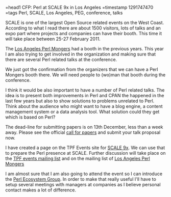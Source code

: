 =head1 CFP: Perl at SCALE 9x in Los Angeles
=timestamp 1291747470
=tags Perl, SCALE, Los Angeles, PEG, conference, talks

SCALE is one of the largest Open Source related events on the West Coast. According to what I read there are 
about 1500 visitors, lots of talks and an expo part where projects and companies can have their booth. 
This time it will take place between 25-27 February 2011.

The <a href="http://losangeles.pm.org/">Los Angeles Perl Mongers</a> had a booth in the previous years. 
This year I am also trying to get involved in the organization and making sure that there are several Perl related
talks at the conference.

We just got the confirmation from the organizers that we can have a Perl Mongers booth there. We will need people to
(wo)man that booth during the conference.

I think it would be also important to have a number of Perl related talks. The idea is to present both improvements 
in Perl and CPAN the happened in the last few years but also to show solutions to problems unrelated to Perl.
Think about the audience who might want to have a blog engine, a content management system or a data analysis tool.
What solution could they get which is based on Perl?

The dead-line for submitting papers is on 13th December, less than a week away. Please see the official
<a href="https://www.socallinuxexpo.org/scale9x/blog/scale-9x-call-papers">call for papers</a> and submit 
your talk proposal now.

I have created a page on the TPF Events site for <a href="https://www.socialtext.net/perl5/index.cgi?events_2011_scale9x">SCALE 9x</a>.
We can use that to prepare the Perl presence at SCALE. Further discussion will take place on the 
<a href="https://www.socialtext.net/perl5/index.cgi?events">TPF events mailing list</a> and on the mailing list of
<a href="http://losangeles.pm.org/">Los Angeles Perl Mongers</a>

I am almost sure that I am also going to attend the event so I can introduce the 
<a href="http://perl-ecosystem.org/">Perl Ecosystem Group</a>. In order to make that really useful I'll have to
setup several meetings with managers at companies as I believe personal contact makes a lot of difference.

